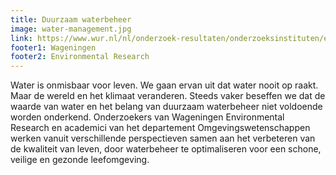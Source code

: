 ```yaml
---
title: Duurzaam waterbeheer
image: water-management.jpg
link: https://www.wur.nl/nl/onderzoek-resultaten/onderzoeksinstituten/environmental-research/programmas/duurzaam-waterbeheer.htm
footer1: Wageningen
footer2: Environmental Research
---
```


Water is onmisbaar voor leven. We gaan ervan uit dat water nooit op raakt. Maar de wereld en het klimaat veranderen. Steeds vaker beseffen we dat de waarde van water en het belang van duurzaam waterbeheer niet voldoende worden onderkend. Onderzoekers van Wageningen Environmental Research en academici van het departement Omgevingswetenschappen werken vanuit verschillende perspectieven samen aan het verbeteren van de kwaliteit van leven, door waterbeheer te optimaliseren voor een schone, veilige en gezonde leefomgeving.
